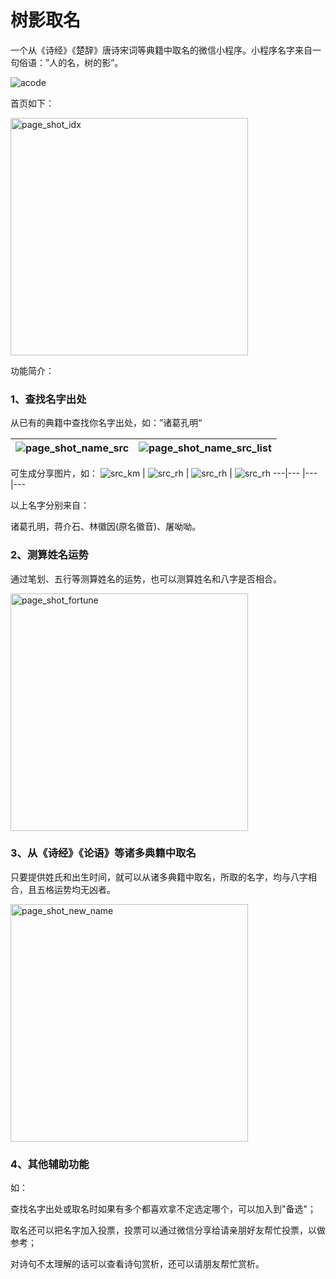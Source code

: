 # 树影取名

一个从《诗经》《楚辞》唐诗宋词等典籍中取名的微信小程序。小程序名字来自一句俗语：”人的名，树的影”。

![acode](./imgs/acode.png)

首页如下：

<img src="./imgs/page_shot_idx.png" alt="page_shot_idx"  width="380"/>

功能简介：

### 1、查找名字出处

从已有的典籍中查找你名字出处，如：”诸葛孔明“

![page_shot_name_src](./imgs/page_shot_name_src.png) |  ![page_shot_name_src_list](./imgs/page_shot_name_src_list.png)
---|---

可生成分享图片，如：
![src_km](./imgs/src_km.jpg) |  ![src_rh](./imgs/src_js.jpg) |  ![src_rh](./imgs/src_hy.jpg) |  ![src_rh](./imgs/src_yy.jpg)
---|--- |--- |--- 

以上名字分别来自：

诸葛孔明，蒋介石、林徽因(原名徽音)、屠呦呦。

### 2、测算姓名运势

通过笔划、五行等测算姓名的运势，也可以测算姓名和八字是否相合。

<img src="./imgs/page_shot_fortune.png" alt="page_shot_fortune"  width="380"/>

### 3、从《诗经》《论语》等诸多典籍中取名

只要提供姓氏和出生时间，就可以从诸多典籍中取名，所取的名字，均与八字相合，且五格运势均无凶者。

<img src="./imgs/page_shot_new_name.png" alt="page_shot_new_name" width="380" />



### 4、其他辅助功能

如：

查找名字出处或取名时如果有多个都喜欢拿不定选定哪个，可以加入到"备选"；

取名还可以把名字加入投票，投票可以通过微信分享给请亲朋好友帮忙投票，以做参考；

对诗句不太理解的话可以查看诗句赏析，还可以请朋友帮忙赏析。

